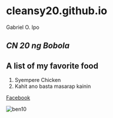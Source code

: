 # cleansy20.github.io
Gabriel O. Ipo

## *CN 20 ng Bobola*
## A list of my favorite food
  1. Syempere Chicken
  2. Kahit ano basta masarap kainin 

[Facebook](https://www.facebook.com)

![ben10](https://user-images.githubusercontent.com/122424174/211950227-d549c896-41ea-4070-8c06-1b8e9cbcbf83.png)
